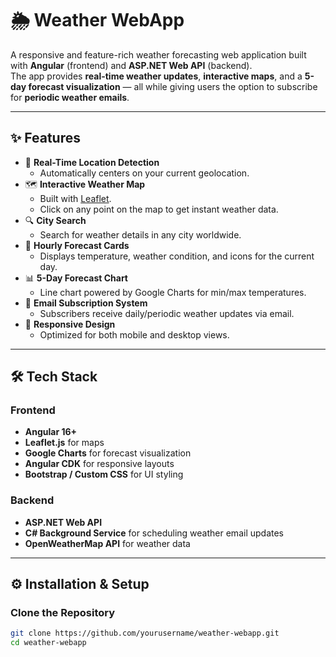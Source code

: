 # 🌦️ Weather WebApp

A responsive and feature-rich weather forecasting web application built with **Angular** (frontend) and **ASP.NET Web API** (backend).  
The app provides **real-time weather updates**, **interactive maps**, and a **5-day forecast visualization** — all while giving users the option to subscribe for **periodic weather emails**.

---

## ✨ Features

- 📍 **Real-Time Location Detection**
  - Automatically centers on your current geolocation.
- 🗺️ **Interactive Weather Map**
  - Built with [Leaflet](https://leafletjs.com/).
  - Click on any point on the map to get instant weather data.
- 🔍 **City Search**
  - Search for weather details in any city worldwide.
- 📰 **Hourly Forecast Cards**
  - Displays temperature, weather condition, and icons for the current day.
- 📊 **5-Day Forecast Chart**
  - Line chart powered by Google Charts for min/max temperatures.
- 📧 **Email Subscription System**
  - Subscribers receive daily/periodic weather updates via email.
- 📱 **Responsive Design**
  - Optimized for both mobile and desktop views.

---

## 🛠️ Tech Stack

### Frontend
- **Angular 16+**
- **Leaflet.js** for maps
- **Google Charts** for forecast visualization
- **Angular CDK** for responsive layouts
- **Bootstrap / Custom CSS** for UI styling

### Backend
- **ASP.NET Web API**
- **C# Background Service** for scheduling weather email updates
- **OpenWeatherMap API** for weather data

---

## ⚙️ Installation & Setup

### Clone the Repository
```bash
git clone https://github.com/yourusername/weather-webapp.git
cd weather-webapp
